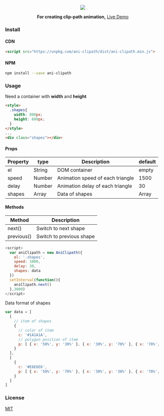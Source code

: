 <p align="center">
  <img src="https://github.com/luosijie/Front-end-Blog/blob/master/img/logo_aniclipath.png?raw=true">
</p>
<p align="center">
    <strong>For creating clip-path animation,</strong> <a href="https://luosijie.github.io/ani-clipath/">Live Demo</a>
</p>

### Install

#### CDN

```html
<script src="https://unpkg.com/ani-clipath/dist/ani-clipath.min.js">
```
#### NPM
```bash
npm install --save ani-clipath
```
### Usage
Need a container with **width** and **height**
```html
<style>
  .shapes{
    width: 800px;
    height: 600px;
  }
</style>
...
<div class="shapes"></div>
```
#### Props

| Property | type | Description | default |
| -------- | ---- | ----------- | ------- |
| el       | String | DOM container | empty |
| speed    | Number | Animation speed of each triangle | 1500 |
| delay    | Number | Animation delay of each triangle | 30 |
| shapes   | Array  | Data of shapes | Array |

#### Methods

| Method | Description |
| ------ | ----------- |
| next() | Switch to next shape |
| previous() | Switch to previous shape |

```js
<script>
  var aniClipath = new AniClipath({
    el: '.shapes',
    speed: 1000,
    delay: 30,
    shapes: data
  })
  setInterval(function(){
    aniClipath.next()
  },3000)
</script>
```
Data format of shapes
```js
var data = [
  [
    // item of shapes
    { 
      // color of item
      c: '#1A1A1A',
      // polygon position of item
      p: [ { x: '50%', y: '30%' }, { x: '30%', y: '70%' }, { x: '70%', y: '70%' }]
    }
  ],
  [
    {
      c: '#E6E6E6',
      p: [ { x: '50%', y: '70%' }, { x: '30%', y: '30%' }, { x: '70%', y: '30%' }]
    }
  ]
]
```


### License

[MIT](https://github.com/luosijie/vm-editor/blob/master/LICENSE.md)

